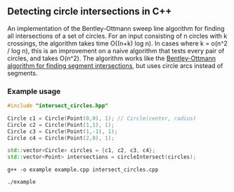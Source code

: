 ## Detecting circle intersections in C++

An implementation of the Bentley-Ottmann sweep line algorithm for finding all intersections of a set of circles.
For an input consisting of n circles with k crossings, the algorithm takes time O((n+k) log n). 
In cases where k = o(n^2 / log n), this is an improvement on a naive algorithm that tests every pair of circles, and takes O(n^2).
The algorithm works like the [Bentley-Ottmann algorithm for finding segment intersections](https://en.wikipedia.org/wiki/Bentley%E2%80%93Ottmann_algorithm), 
but uses circle arcs instead of segments.

### Example usage

```cpp
#include "intersect_circles.hpp"

Circle c1 = Circle(Point(0,0), 1); // Circle(center, radius)
Circle c2 = Circle(Point(1,1), 1);
Circle c3 = Circle(Point(1,-1), 1);
Circle c4 = Circle(Point(2,0), 1);

std::vector<Circle> circles = {c1, c2, c3, c4};
std::vector<Point> intersections = circleIntersect(circles);
```


`g++ -o example example.cpp intersect_circles.cpp`

`./example`

